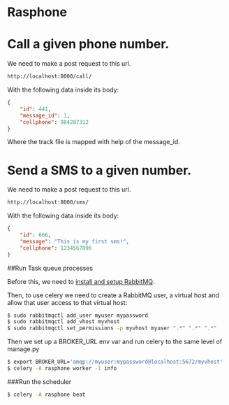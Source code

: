 # Rasphone

# Call a given phone number.

We need to make a post request to this url.

```bash
http://localhost:8000/call/
```

With the following data inside its body:

```json
{
    "id": 441,
    "message_id": 1,
    "cellphone": 984287312
}
```

Where the track file is mapped with help of the message_id.

# Send a SMS to a given number.

We need to make a post request to this url.

```bash
http://localhost:8000/sms/
```

With the following data inside its body:

```json
{
    "id": 666,
    "message": "This is my first sms!",
    "cellphone": 1234567896
}
```

##Run Task queue processes

Before this, we need to [install and setup RabbitMQ](http://celery.readthedocs.org/en/latest/getting-started/brokers/rabbitmq.html#setting-up-rabbitmq).

Then, to use celery we need to create a RabbitMQ user, a virtual host and allow that user access to that virtual host:

```bash
$ sudo rabbitmqctl add_user myuser mypassword
$ sudo rabbitmqctl add_vhost myvhost
$ sudo rabbitmqctl set_permissions -p myvhost myuser ".*" ".*" ".*"
```

Then we set up a BROKER_URL env var and run celery to the same level of manage.py

```bash
$ export BROKER_URL='amqp://myuser:mypassword@localhost:5672/myvhost'
$ celery -A rasphone worker -l info
```

###Run the scheduler

```bash
$ celery -A rasphone beat
```